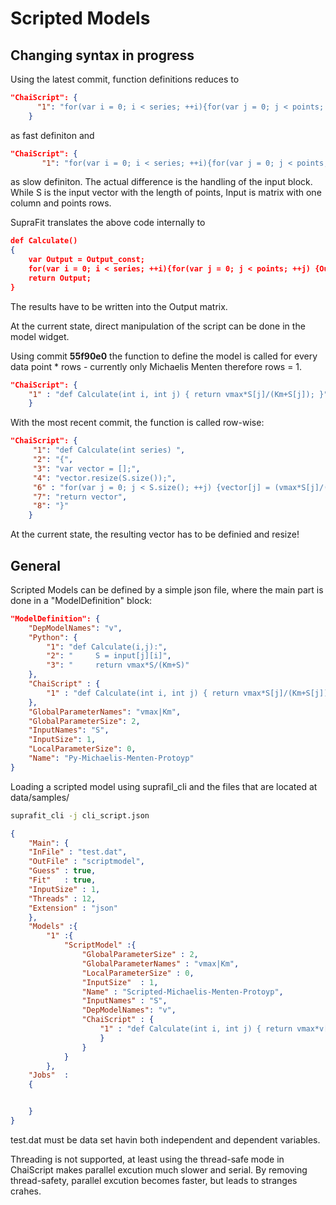 # Scripted Models

## Changing syntax in progress

Using the latest commit, function definitions reduces to
```json
"ChaiScript": {
      "1": "for(var i = 0; i < series; ++i){for(var j = 0; j < points; ++j) {Output[i][j] = (vmax*S[j]/(Km+S[j]));}}"
    }
```
as fast definiton and
```json
"ChaiScript": {
       "1": "for(var i = 0; i < series; ++i){for(var j = 0; j < points; ++j) {Output[i][j] = (vmax*Input[i][j]/(Km+Input[i][j]));}} "
```
as slow definiton. The actual difference is the handling of the input block. While S is the input vector with the length of points, Input is matrix with one column and points rows.

SupraFit translates the above code internally to
```json
def Calculate()
{
    var Output = Output_const;
    for(var i = 0; i < series; ++i){for(var j = 0; j < points; ++j) {Output[i][j] = (vmax*Input[i][j]/(Km+Input[i][j]));}}
    return Output;
}
```

The results have to be written into the Output matrix.

At the current state, direct manipulation of the script can be done in the model widget.

Using commit **55f90e0** the function to define the model is called for every data point * rows - currently only Michaelis Menten therefore rows = 1.
```json
"ChaiScript": {
    "1" : "def Calculate(int i, int j) { return vmax*S[j]/(Km+S[j]); }"
    }
```

With the most recent commit, the function is called row-wise:
```json
"ChaiScript": {
     "1": "def Calculate(int series) ",
     "2": "{",
     "3": "var vector = [];",
     "4": "vector.resize(S.size());",
     "6" : "for(var j = 0; j < S.size(); ++j) {vector[j] = (vmax*S[j]/(Km+S[j])); }",
     "7": "return vector",
     "8": "}"
    }
```
At the current state, the resulting vector has to be definied and resize!

## General
Scripted Models can be defined by a simple json file, where the main part is done in a "ModelDefinition" block:
```json
"ModelDefinition": {
    "DepModelNames": "v",
    "Python": {
        "1": "def Calculate(i,j):",
        "2": "     S = input[j][i]",
        "3": "     return vmax*S/(Km+S)"
    },
    "ChaiScript" : {
        "1" : "def Calculate(int i, int j) { return vmax*S[j]/(Km+S[j]); }"
    },
    "GlobalParameterNames": "vmax|Km",
    "GlobalParameterSize": 2,
    "InputNames": "S",
    "InputSize": 1,
    "LocalParameterSize": 0,
    "Name": "Py-Michaelis-Menten-Protoyp"
}
```

Loading a scripted model using suprafil_cli and the files that are located at data/samples/

```sh
suprafit_cli -j cli_script.json
```

```json
{
    "Main": {
    "InFile" : "test.dat",
    "OutFile" : "scriptmodel",
    "Guess" : true,
    "Fit"   : true,
    "InputSize" : 1,
    "Threads" : 12,
    "Extension" : "json"
    },
    "Models" :{
        "1" :{
            "ScriptModel" :{
                "GlobalParameterSize" : 2,
                "GlobalParameterNames" : "vmax|Km",
                "LocalParameterSize" : 0,
                "InputSize"  : 1,
                "Name" : "Scripted-Michaelis-Menten-Protoyp",
                "InputNames" : "S",
                "DepModelNames": "v",
                "ChaiScript" : {
                    "1" : "def Calculate(int i, int j) { return vmax*v[j]/(Km+v[j]); }"
                    }
                }
            }
        },
    "Jobs"  :
    {


    }
}
```

test.dat must be data set havin both independent and dependent variables.

Threading is not supported, at least using the thread-safe mode in ChaiScript makes parallel excution much slower and serial.
By removing thread-safety, parallel excution becomes faster, but leads to stranges crahes.

